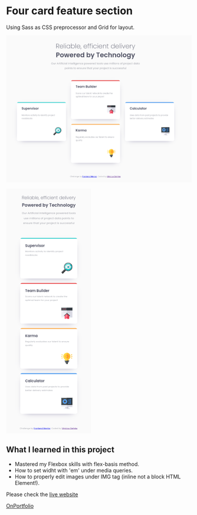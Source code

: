 # Four card feature section

Using Sass as CSS preprocessor and Grid for layout.

![Desktop View](desktop-preview.jpg)

![Mobile View](./mobileView.png)


## What I learned in this project

* Mastered my Flexbox skills with flex-basis method.
* How to set widht with 'em' under media queries.
* How to properly edit images under IMG tag (inline not a block HTML Element!).

Please check the [live website](https://four-card-feature-section-phi-khaki.vercel.app/)

[OnPortfolio](https://front-end-portfolio.vercel.app/)
